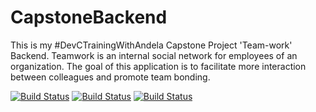 # CapstoneBackend
This is my #DevCTrainingWithAndela Capstone Project 'Team-work' Backend. Teamwork is an internal social network for employees of an organization. The goal of this application is to facilitate more interaction between colleagues and promote team bonding.

[![Build Status](https://travis-ci.com/eurocodes/CapstoneBackend.svg?branch=develop)](https://travis-ci.com/eurocodes/CapstoneBackend)
[![Build Status](https://travis-ci.com/eurocodes/CapstoneBackend.svg?branch=develop)](https://travis-ci.com/eurocodes/CapstoneBackend)
[![Build Status](https://travis-ci.com/eurocodes/CapstoneBackend.svg?branch=develop)](https://travis-ci.com/eurocodes/CapstoneBackend)
